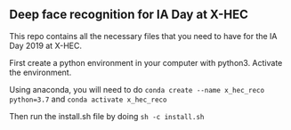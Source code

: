 ##


## Deep face recognition for IA Day at X-HEC

This repo contains all the necessary files that you need to have for the IA Day 2019 at X-HEC.

First create a python environment in your computer with python3. Activate the environment.

Using anaconda, you will need to do `conda create --name x_hec_reco python=3.7` and `conda activate x_hec_reco` 

Then run the install.sh file by doing `sh -c install.sh`

